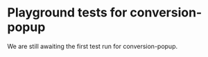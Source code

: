 # Playground tests for conversion-popup
We are still awaiting the first test run for conversion-popup.
